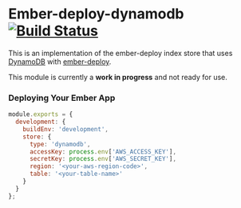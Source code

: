 # Ember-deploy-dynamodb [![Build Status](hhttps://travis-ci.org/damon-lanphear/ember-deploy-dynamodb.svg?branch=master)](https://travis-ci.org/damon-lanphear/ember-deploy-dynamodb)

This is an implementation of the ember-deploy index store that uses [DynamoDB](http://aws.amazon.com/dynamodb) with
[ember-deploy](https://github.com/levelbossmike/ember-deploy).

This module is currently a **work in progress** and not ready for use.

### Deploying Your Ember App

```javascript
module.exports = {
  development: {
    buildEnv: 'development',
    store: {
      type: 'dynamodb',
      accessKey: process.env['AWS_ACCESS_KEY'],
      secretKey: process.env['AWS_SECRET_KEY'],
      region: '<your-aws-region-code>',
      table: '<your-table-name>'
    }
  }
};
```
